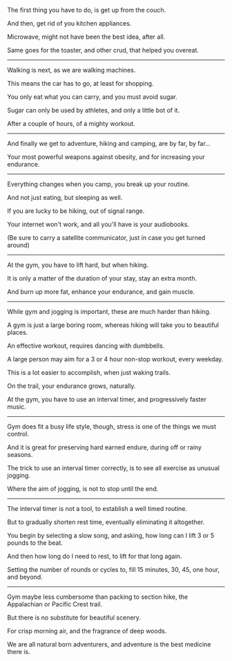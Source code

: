 The first thing you have to do,
is get up from the couch.

And then,
get rid of you kitchen appliances.

Microwave,
might not have been the best idea, after all.

Same goes for the toaster,
and other crud, that helped you overeat.

---

Walking is next,
as we are walking machines.

This means the car has to go,
at least for shopping.

You only eat what you can carry,
and you must avoid sugar.

Sugar can only be used by athletes,
and only a little bot of it.

After a couple of hours,
of a mighty workout.

---

And finally we get to adventure,
hiking and camping, are by far, by far...

Your most powerful weapons against obesity,
and for increasing your endurance.

---

Everything changes when you camp,
you break up your routine.

And not just eating,
but sleeping as well.

If you are lucky to be hiking,
out of signal range.

Your internet won't work,
and all you'll have is your audiobooks.

(Be sure to carry a satellite communicator,
just in case you get turned around)

---

At the gym, you have to lift hard,
but when hiking.

It is only a matter of the duration of your stay,
stay an extra month.

And burn up more fat,
enhance your endurance, and gain muscle.

---

While gym and jogging is important,
these are much harder than hiking.

A gym is just a large boring room,
whereas hiking will take you to beautiful places.

An effective workout,
requires dancing with dumbbells.

A large person may aim for a 3 or 4 hour
non-stop workout, every weekday.

This is a lot easier to accomplish,
when just waking trails.

On the trail, your endurance grows,
naturally.

At the gym, you have to use an interval timer,
and progressively faster music.

---

Gym does fit a busy life style,
though, stress is one of the things we must control.

And it is great for preserving hard earned endure,
during off or rainy seasons.

The trick to use an interval timer correctly,
is to see all exercise as unusual jogging.

Where the aim of jogging,
is not to stop until the end.

---

The interval timer is not a tool,
to establish a well timed routine.

But to gradually shorten rest time,
eventually eliminating it altogether.

You begin by selecting a slow song, and asking,
how long can I lift 3 or 5 pounds to the beat.

And then how long do I need to rest,
to lift for that long again.

Setting the number of rounds or cycles to,
fill 15 minutes, 30, 45, one hour, and beyond.

---

Gym maybe less cumbersome than packing to section hike,
the Appalachian or Pacific Crest trail.

But there is no substitute
for beautiful scenery.

For crisp morning air,
and the fragrance of deep woods.

We are all natural born adventurers,
and adventure is the best medicine there is.
